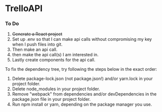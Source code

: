 # TrelloAPI

### To Do
1. ~~Generate a React project~~
2. Set up .env so that I can make api calls without compromising my key when I push files into git.
3. Then make an api call.
4. then make the api call(s) I am interested in.
5. Lastly create components for the api call.

To fix the dependency tree, try following the steps below in the exact order:

  1. Delete package-lock.json (not package.json!) and/or yarn.lock in your project folder.
  2. Delete node_modules in your project folder.
  3. Remove "webpack" from dependencies and/or devDependencies in the package.json file in your project folder.
  4. Run npm install or yarn, depending on the package manager you use.